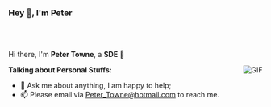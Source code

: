 ### Hey 👋, I'm Peter


<br />
<br />

Hi there, I'm **Peter Towne**, a **SDE** 🚀 

  <img align="right" alt="GIF" src="https://i.pinimg.com/originals/e4/26/70/e426702edf874b181aced1e2fa5c6cde.gif" />

**Talking about Personal Stuffs:**


- 💬 Ask me about anything, I am happy to help;
- 📫 Please email via Peter_Towne@hotmail.com to reach me.





